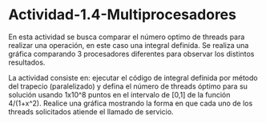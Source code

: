 # Actividad-1.4-Multiprocesadores
En esta actividad se busca comparar el número optimo de threads para realizar una operación, en este caso una integral definida. Se realiza una gráfica comparando 3 procesadores diferentes para observar los distintos resultados.

La actividad consiste en: ejecutar el código de integral definida por método del trapecio (paralelizado) y defina el número de threads óptimo para su solución usando 1x10^8 puntos en el intervalo de [0,1] de la función 4/(1+x^2). Realice una gráfica mostrando la forma en que cada uno de los threads solicitados atiende el llamado de servicio.
